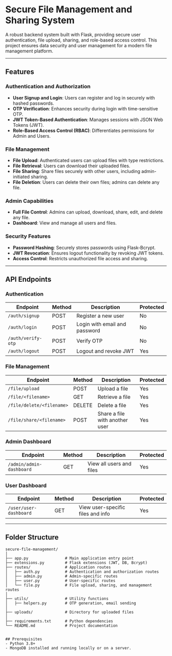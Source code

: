 # Secure File Management and Sharing System  

A robust backend system built with Flask, providing secure user authentication, file upload, sharing, and role-based access control. This project ensures data security and user management for a modern file management platform.  

---

## Features  

### Authentication and Authorization  
- **User Signup and Login**: Users can register and log in securely with hashed passwords.  
- **OTP Verification**: Enhances security during login with time-sensitive OTP.  
- **JWT Token-Based Authentication**: Manages sessions with JSON Web Tokens (JWT).  
- **Role-Based Access Control (RBAC)**: Differentiates permissions for Admin and Users.  

### File Management  
- **File Upload**: Authenticated users can upload files with type restrictions.  
- **File Retrieval**: Users can download their uploaded files.  
- **File Sharing**: Share files securely with other users, including admin-initiated sharing.  
- **File Deletion**: Users can delete their own files; admins can delete any file.  

### Admin Capabilities  
- **Full File Control**: Admins can upload, download, share, edit, and delete any file.  
- **Dashboard**: View and manage all users and files.  

### Security Features  
- **Password Hashing**: Securely stores passwords using Flask-Bcrypt.  
- **JWT Revocation**: Ensures logout functionality by revoking JWT tokens.  
- **Access Control**: Restricts unauthorized file access and sharing.  

---

## API Endpoints  

### Authentication  
| Endpoint             | Method | Description                       | Protected |  
|----------------------|--------|-----------------------------------|-----------|  
| `/auth/signup`       | POST   | Register a new user               | No        |  
| `/auth/login`        | POST   | Login with email and password     | No        |  
| `/auth/verify-otp`   | POST   | Verify OTP                        | No        |  
| `/auth/logout`       | POST   | Logout and revoke JWT             | Yes       |  

### File Management  
| Endpoint              | Method | Description                          | Protected |  
|-----------------------|--------|--------------------------------------|-----------|  
| `/file/upload`        | POST   | Upload a file                       | Yes       |  
| `/file/<filename>`    | GET    | Retrieve a file                     | Yes       |  
| `/file/delete/<filename>` | DELETE | Delete a file                      | Yes       |  
| `/file/share/<filename>` | POST | Share a file with another user      | Yes       |  

### Admin Dashboard  
| Endpoint             | Method | Description                       | Protected |  
|----------------------|--------|-----------------------------------|-----------|  
| `/admin/admin-dashboard`   | GET    | View all users and files          | Yes       |  

### User Dashboard  
| Endpoint             | Method | Description                       | Protected |  
|----------------------|--------|-----------------------------------|-----------|  
| `/user/user-dashboard`    | GET    | View user-specific files and info | Yes       |  

---

## Folder Structure  

```plaintext
secure-file-management/
│
├── app.py                # Main application entry point
├── extensions.py         # Flask extensions (JWT, DB, Bcrypt)
├── routes/               # Application routes
│   ├── auth.py           # Authentication and authorization routes
│   ├── admin.py          # Admin-specific routes
│   ├── user.py           # User-specific routes
│   └── file.py           # File upload, sharing, and management routes
│
├── utils/                # Utility functions
│   ├── helpers.py        # OTP generation, email sending
│
├── uploads/              # Directory for uploaded files
│
├── requirements.txt      # Python dependencies
└── README.md             # Project documentation


## Prerequisites  
- Python 3.8+  
- MongoDB installed and running locally or on a server.  
